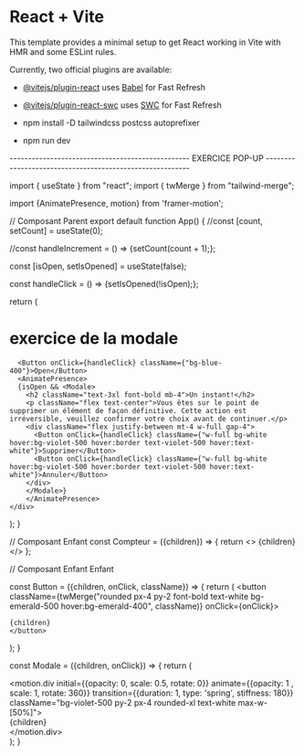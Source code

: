 # React + Vite

This template provides a minimal setup to get React working in Vite with HMR and some ESLint rules.

Currently, two official plugins are available:

- [@vitejs/plugin-react](https://github.com/vitejs/vite-plugin-react/blob/main/packages/plugin-react/README.md) uses [Babel](https://babeljs.io/) for Fast Refresh
- [@vitejs/plugin-react-swc](https://github.com/vitejs/vite-plugin-react-swc) uses [SWC](https://swc.rs/) for Fast Refresh

- npm install -D tailwindcss postcss autoprefixer

- npm run dev




------------------------------------------------- EXERCICE POP-UP ---------------------------------------------------------

import { useState } from "react";
import { twMerge } from "tailwind-merge";

import {AnimatePresence, motion} from 'framer-motion';

// Composant Parent
export default function App() {
  //const [count, setCount] = useState(0);
  
  //const handleIncrement = () => {setCount(count + 1);};

  const [isOpen, setIsOpened] = useState(false);

  const handleClick = () => {setIsOpened(!isOpen);};
  

  return (
    <div className="flex flex-col items-center justify-center h-screen gap-6">
      <h1 className="text-4xl font-bold mb-4">exercice de la modale</h1>

      <Button onClick={handleClick} className={"bg-blue-400"}>Open</Button>
      <AnimatePresence>
      {isOpen && <Modale>
        <h2 className="text-3xl font-bold mb-4">Un instant!</h2>
        <p className="flex text-center">Vous êtes sur le point de supprimer un élément de façon définitive. Cette action est irréversible, veuillez confirmer votre choix avant de continuer.</p>
        <div className="flex justify-between mt-4 w-full gap-4">
          <Button onClick={handleClick} className={"w-full bg-white hover:bg-violet-500 hover:border text-violet-500 hover:text-white"}>Supprimer</Button>
          <Button onClick={handleClick} className={"w-full bg-white hover:bg-violet-500 hover:border text-violet-500 hover:text-white"}>Annuler</Button>
        </div>
        </Modale>}
        </AnimatePresence>
    </div>
  );
}

// Composant Enfant
const Compteur = ({children}) => {
  return 
    <>
     {children}
     </>
};

// Composant Enfant Enfant

const Button = ({children, onClick, className}) => {
  return (
    <button className={twMerge("rounded px-4 py-2 font-bold text-white bg-emerald-500 hover:bg-emerald-400", className)}
    onClick={onClick}>
    
    {children}
    </button>
  );
}

const Modale = ({children, onClick}) => {
  return (
    <div onClick={onClick} 
    className="fixed top-0 left-0 w-full h-full bg-black bg-opacity-80 flex items-center justify-center">
      <motion.div 
      initial={{opacity: 0, scale: 0.5, rotate: 0}}
      animate={{opacity: 1 , scale: 1, rotate: 360}}
      transition={{duration: 1, type: 'spring', stiffness: 180}}
      className="bg-violet-500 py-2 px-4 rounded-xl text-white max-w-[50%]">
        <div className="p-4 rounded-xl flex flex-col justify-center items-center gap-4">
        {children}
        </div>
      </motion.div>
    </div>
  );
}